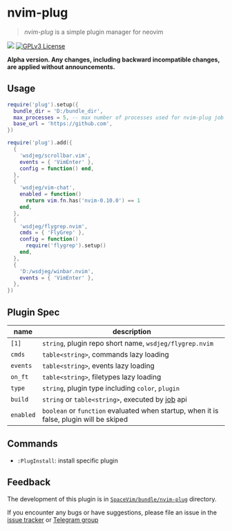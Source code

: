 # nvim-plug

> _nvim-plug_ is a simple plugin manager for neovim

[![](https://spacevim.org/img/build-with-SpaceVim.svg)](https://spacevim.org)
[![GPLv3 License](https://img.spacevim.org/license-GPLv3-blue.svg)](LICENSE)

**Alpha version. Any changes, including backward incompatible changes, are applied without announcements.**

## Usage

```lua
require('plug').setup({
  bundle_dir = 'D:/bundle_dir',
  max_processes = 5, -- max number of processes used for nvim-plug job
  base_url = 'https://github.com',
})

require('plug').add({
  {
    'wsdjeg/scrollbar.vim',
    events = { 'VimEnter' },
    config = function() end,
  },
  {
    'wsdjeg/vim-chat',
    enabled = function()
      return vim.fn.has('nvim-0.10.0') == 1
    end,
  },
  {
    'wsdjeg/flygrep.nvim',
    cmds = { 'FlyGrep' },
    config = function()
      require('flygrep').setup()
    end,
  },
  {
    'D:/wsdjeg/winbar.nvim',
    events = { 'VimEnter' },
  },
})
```

## Plugin Spec

| name      | description                                                                                         |
| --------- | --------------------------------------------------------------------------------------------------- |
| `[1]`     | `string`, plugin repo short name, `wsdjeg/flygrep.nvim`                                             |
| `cmds`    | `table<string>`, commands lazy loading                                                              |
| `events`  | `table<string>`, events lazy loading                                                                |
| `on_ft`   | `table<string>`, filetypes lazy loading                                                             |
| `type`    | `string`, plugin type including `color`, `plugin`                                                   |
| `build`   | `string` or `table<string>`, executed by [job](https://spacevim.org/api/job/) api                   |
| `enabled` | `boolean` or `function` evaluated when startup, when it is false, plugin will be skiped |

## Commands

- `:PlugInstall`: install specific plugin

## Feedback

The development of this plugin is in [`SpaceVim/bundle/nvim-plug`](https://github.com/SpaceVim/SpaceVim/tree/master/bundle/nvim-plug) directory.

If you encounter any bugs or have suggestions, please file an issue in the [issue tracker](https://github.com/SpaceVim/SpaceVim/issues) or [Telegram group](https://t.me/+w27TxYbUz1wxZmJl)
